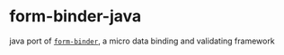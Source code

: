 # form-binder-java
java port of [`form-binder`](https://github.com/tminglei/form-binder), a micro data binding and validating framework
